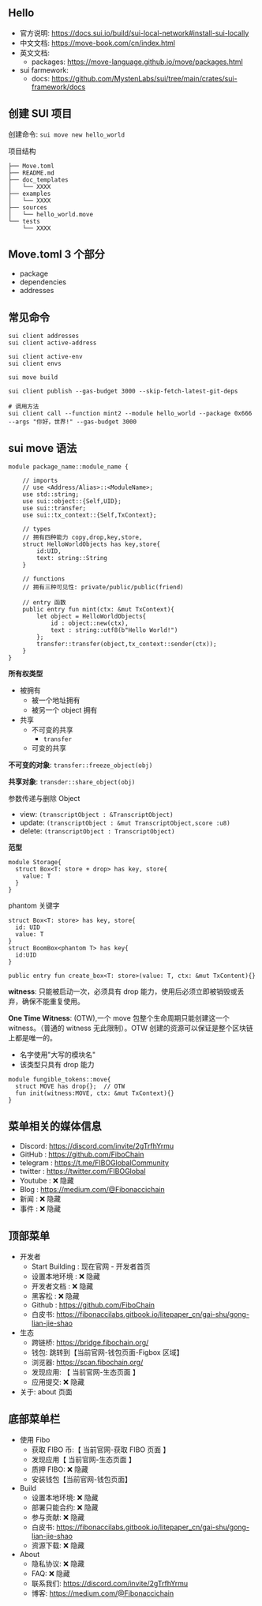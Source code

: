 ## Hello

- 官方说明: https://docs.sui.io/build/sui-local-network#install-sui-locally
- 中文文档: https://move-book.com/cn/index.html
- 英文文档:
  - packages: https://move-language.github.io/move/packages.html
- sui farmework:
  - docs: https://github.com/MystenLabs/sui/tree/main/crates/sui-framework/docs

## 创建 SUI 项目

创建命令: `sui move new hello_world`

项目结构

```
├── Move.toml
├── README.md
├── doc_templates
│   └── XXXX
├── examples
│   └── XXXX
├── sources
│   └── hello_world.move
└── tests
    └── XXXX
```

## Move.toml 3 个部分

- package
- dependencies
- addresses

## 常见命令

```
sui client addresses
sui client active-address

sui client active-env
sui client envs

sui move build

sui client publish --gas-budget 3000 --skip-fetch-latest-git-deps

# 调用方法
sui client call --function mint2 --module hello_world --package 0x666 --args "你好，世界!" --gas-budget 3000
```

## sui move 语法

```
module package_name::module_name {

    // imports
    // use <Address/Alias>::<ModuleName>;
    use std::string;
    use sui::object::{Self,UID};
    use sui::transfer;
    use sui::tx_context::{Self,TxContext};

    // types
    // 拥有四种能力 copy,drop,key,store,
    struct HelloWorldObjects has key,store{
        id:UID,
        text: string::String
    }

    // functions
    // 拥有三种可见性: private/public/public(friend)

    // entry 函数
    public entry fun mint(ctx: &mut TxContext){
        let object = HelloWorldObjects{
            id : object::new(ctx),
            text : string::utf8(b"Hello World!")
        };
        transfer::transfer(object,tx_context::sender(ctx));
    }
}
```

**所有权类型**

- 被拥有
  - 被一个地址拥有
  - 被另一个 object 拥有
- 共享
  - 不可变的共享
    - `transfer`
  - 可变的共享

**不可变的对象**: `transfer::freeze_object(obj)`

**共享对象**: `transder::share_object(obj)`

参数传递与删除 Object

- view: `(transcriptObject : &TranscriptObject)`
- update: `(transcriptObject : &mut TranscriptObject,score :u8)`
- delete: `(transcriptObject : TranscriptObject)`

**范型**

```
module Storage{
  struct Box<T: store + drop> has key, store{
    value: T
  }
}
```

phantom 关键字

```
struct Box<T: store> has key, store{
  id: UID
  value: T
}
struct BoomBox<phantom T> has key{
  id:UID
}
```

```
public entry fun create_box<T: store>(value: T, ctx: &mut TxContent){}
```

**witness**: 只能被启动一次，必须具有 drop 能力，使用后必须立即被销毁或丢弃，确保不能重复使用。

**One Time Witness**: (OTW),一个 move 包整个生命周期只能创建这一个 witness。（普通的 witness 无此限制）。OTW 创建的资源可以保证是整个区块链上都是唯一的。

- 名字使用"大写的模块名"
- 该类型只具有 drop 能力

```
module fungible_tokens::move{
  struct MOVE has drop{};  // OTW
  fun init(witness:MOVE, ctx: &mut TxContext){}
}
```

## 菜单相关的媒体信息

- Discord: https://discord.com/invite/2gTrfhYrmu
- GitHub : https://github.com/FiboChain
- telegram : https://t.me/FIBOGlobalCommunity
- twitter : https://twitter.com/FIBOGlobal
- Youtube : ❌ 隐藏
- Blog : https://medium.com/@Fibonaccichain
- 新闻 : ❌ 隐藏
- 事件 : ❌ 隐藏

## 顶部菜单

- 开发者
  - Start Building : 现在官网 - 开发者首页
  - 设置本地环境 : ❌ 隐藏
  - 开发者文档 : ❌ 隐藏
  - 黑客松 : ❌ 隐藏
  - Github : https://github.com/FiboChain
  - 白皮书: https://fibonaccilabs.gitbook.io/litepaper_cn/gai-shu/gong-lian-jie-shao
- 生态
  - 跨链桥: https://bridge.fibochain.org/
  - 钱包: 跳转到【当前官网-钱包页面-Figbox 区域】
  - 浏览器: https://scan.fibochain.org/
  - 发现应用: 【 当前官网-生态页面 】
  - 应用提交: ❌ 隐藏
- 关于: about 页面

## 底部菜单栏

- 使用 Fibo
  - 获取 FIBO 币:【 当前官网-获取 FIBO 页面 】
  - 发现应用【 当前官网-生态页面 】
  - 质押 FIBO: ❌ 隐藏
  - 安装钱包【当前官网-钱包页面】
- Build
  - 设置本地环境: ❌ 隐藏
  - 部署只能合约: ❌ 隐藏
  - 参与贡献: ❌ 隐藏
  - 白皮书: https://fibonaccilabs.gitbook.io/litepaper_cn/gai-shu/gong-lian-jie-shao
  - 资源下载: ❌ 隐藏
- About
  - 隐私协议: ❌ 隐藏
  - FAQ: ❌ 隐藏
  - 联系我们: https://discord.com/invite/2gTrfhYrmu
  - 博客: https://medium.com/@Fibonaccichain
